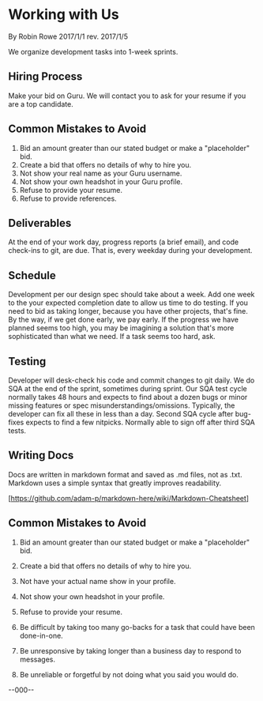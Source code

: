 # Working with Us

By Robin Rowe 2017/1/1 rev. 2017/1/5

We organize development tasks into 1-week sprints.

## Hiring Process

Make your bid on Guru. We will contact you to ask for your resume if you are a top candidate.

## Common Mistakes to Avoid 

1. Bid an amount greater than our stated budget or make a "placeholder" bid.
2. Create a bid that offers no details of why to hire you.
3. Not show your real name as your Guru username.
4. Not show your own headshot in your Guru profile.
5. Refuse to provide your resume.
6. Refuse to provide references.

## Deliverables

At the end of your work day, progress reports (a brief email), and code check-ins to git, are due. That is, every weekday during your development. 

## Schedule

Development per our design spec should take about a week. Add one week to the your expected completion date to allow us time to do testing. If you need to bid as taking longer, because you have other projects, that's fine. By the way, if we get done early, we pay early. If the progress we have planned seems too high, you may be imagining a solution that's more sophisticated than what we need. If a task seems too hard, ask.

## Testing

Developer will desk-check his code and commit changes to git daily. We do SQA at the end of the sprint, sometimes during sprint. Our SQA test cycle normally takes 48 hours and expects to find about a dozen bugs or minor missing features or spec misunderstandings/omissions. Typically, the developer can fix all these in less than a day. Second SQA cycle after bug-fixes expects to find a few nitpicks. Normally able to sign off after third SQA tests. 

## Writing Docs

Docs are written in markdown format and saved as .md files, not as .txt. Markdown uses a simple syntax that greatly improves readability.

[https://github.com/adam-p/markdown-here/wiki/Markdown-Cheatsheet]

## Common Mistakes to Avoid

1. Bid an amount greater than our stated budget or make a "placeholder" bid.

2. Create a bid that offers no details of why to hire you.

3. Not have your actual name show in your profile.

4. Not show your own headshot in your profile.

5. Refuse to provide your resume.

7. Be difficult by taking too many go-backs for a task that could have been done-in-one.

8. Be unresponsive by taking longer than a business day to respond to messages.

9. Be unreliable or forgetful by not doing what you said you would do.

--000--
